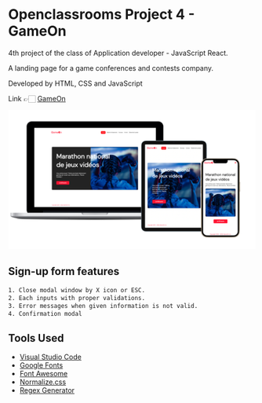 # Openclassrooms Project 4 - GameOn

4th project of the class of Application developer - JavaScript React.

A landing page for a game conferences and contests company.

Developed by HTML, CSS and JavaScript

Link 👉🏻 [GameOn](soun1005.github.io/op-p4_gameon/)

![App Screenshot](https://github.com/soun1005/op-p4_GameOn/blob/main/presentation.jpeg)

## Sign-up form features

    1. Close modal window by X icon or ESC.
    2. Each inputs with proper validations.
    3. Error messages when given information is not valid.
    4. Confirmation modal

## Tools Used

- [Visual Studio Code](https://code.visualstudio.com/)
- [Google Fonts](https://fonts.google.com/about)
- [Font Awesome](https://fontawesome.com/)
- [Normalize.css](https://necolas.github.io/normalize.css/)
- [Regex Generator](https://regex-generator.olafneumann.org/)
